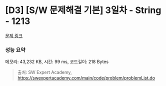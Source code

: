 # [D3] [S/W 문제해결 기본] 3일차 - String - 1213 

[문제 링크](https://swexpertacademy.com/main/code/problem/problemDetail.do?contestProbId=AV14P0c6AAUCFAYi) 

### 성능 요약

메모리: 43,232 KB, 시간: 99 ms, 코드길이: 218 Bytes



> 출처: SW Expert Academy, https://swexpertacademy.com/main/code/problem/problemList.do